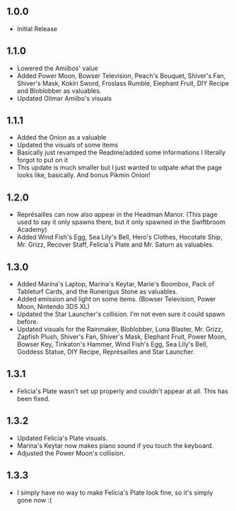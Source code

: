 ## 1.0.0
- Initial Release

## 1.1.0
- Lowered the Amiibos' value
- Added Power Moon, Bowser Television, Peach's Bouquet, Shiver's Fan, Shiver's Mask, Kokiri Sword, Froslass Rumble, Elephant Fruit, DIY Recipe and Bloblobber as valuables.
- Updated Olimar Amiibo's visuals

## 1.1.1
- Added the Onion as a valuable
- Updated the visuals of some items
- Basically just revamped the Readme/added some informations I literally forgot to put on it
- This update is much smaller but I just wanted to udpate what the page looks like, basically. And bonus Pikmin Onion!

## 1.2.0
- Représailles can now also appear in the Headman Manor. (This page used to say it only spawns there, but it only spawned in the Swiftbroom Academy)
- Added Wind Fish's Egg, Sea Lily's Bell, Hero's Clothes, Hocotate Ship, Mr. Grizz, Recover Staff, Felicia's Plate and Mr. Saturn as valuables.

## 1.3.0
- Added Marina's Laptop, Marina's Keytar, Marie's Boombox, Pack of Tableturf Cards, and the Runerigus Stone as valuables.
- Added emission and light on some items. (Bowser Television, Power Moon, Nintendo 3DS XL)
- Updated the Star Launcher's collision. I'm not even sure it could spawn before.
- Updated visuals for the Rainmaker, Bloblobber, Luna Blaster, Mr. Grizz, Zapfish Plush, Shiver's Fan, Shiver's Mask, Elephant Fruit, Power Moon, Bowser Key, Tinkaton's Hammer, Wind Fish's Egg, Sea Lily's Bell, Goddess Statue, DIY Recipe, Représailles and Star Launcher.

## 1.3.1
- Felicia's Plate wasn't set up properly and couldn't appear at all. This has been fixed.

## 1.3.2
- Updated Felicia's Plate visuals.
- Marina's Keytar now makes piano sound if you touch the keyboard.
- Adjusted the Power Moon's collision.

## 1.3.3
- I simply have no way to make Felicia's Plate look fine, so it's simply gone now :(